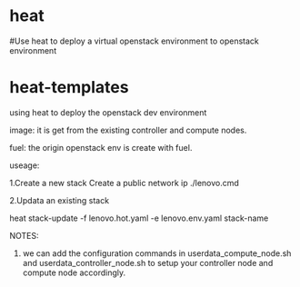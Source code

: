 # heat
#Use heat to deploy a virtual openstack environment to openstack environment


# heat-templates
using heat to deploy the openstack dev environment

image: it is get from the existing controller and compute nodes.

fuel: the origin openstack env is create with fuel.


useage:

1.Create a new stack
Create a public network ip
./lenovo.cmd

2.Updata an existing stack

heat stack-update -f lenovo.hot.yaml -e lenovo.env.yaml stack-name


NOTES:

1. we can add the configuration commands in userdata_compute_node.sh
   and userdata_controller_node.sh to setup your controller node and 
   compute node accordingly.
